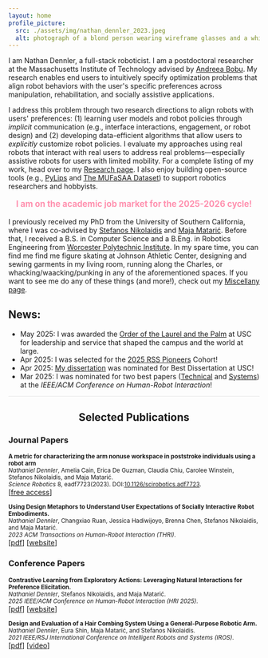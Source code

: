 ```yaml
---
layout: home
profile_picture:
  src: ./assets/img/nathan_dennler_2023.jpeg
  alt: photograph of a blond person wearing wireframe glasses and a white mockneck.
---
```



  I am Nathan Dennler, a full-stack roboticist. I am a postdoctoral researcher at the Massachusetts Institute of Technology advised by <a href="https://www.mit.edu/~abobu/">Andreea Bobu</a>. My research enables end users to intuitively specify optimization problems that align robot behaviors with the user's specific preferences across manipulation, rehabilitation, and socially assistive applications. 

  I address this problem through two research directions to align robots with users' preferences: (1) learning user models and robot policies through *implicit* communication (e.g., interface interactions, engagement, or robot design) and (2) developing data-efficient algorithms that allow users to *explicitly* customize robot policies. I evaluate my approaches using real robots that interact with real users to address real problems—especially assistive robots for users with limited mobility. For a complete listing of my work, head over to my <a href="/research">Research page</a>. I also enjoy building open-source tools (e.g., <a href="https://pylips.readthedocs.io/en/latest/">PyLips</a> and <a href="https://interaction-lab.github.io/robot-metaphors/">The MUFaSAA Dataset</a>) to support robotics researchers and hobbyists.

<p style="color: #FF91AF; font-weight: bold; text-align:center; font-size: 1.2em;">
  I am on the academic job market for the 2025-2026 cycle!
</p>

<p>
  I previously received my PhD from the University of Southern California, where I was co-advised by <a href="https://stefanosnikolaidis.net/">Stefanos Nikolaidis</a> and <a href="http://maja-mataric.web.app">Maja Matarić</a>. Before that, I received a B.S. in Computer Science and a B.Eng. in Robotics Engineering from <a href="https://www.wpi.edu/">Worcester Polytechnic Institute</a>. In my spare time, you can find me find me figure skating at Johnson Athletic Center, designing and sewing garments in my living room, running along the Charles, or whacking/waacking/punking in any of the aforementioned spaces. If you want to see me do any of these things (and more!), check out my <a href="/miscellany">Miscellany page</a>.
</p>


## News:
- May 2025: I was awarded the [Order of the Laurel and the Palm](https://studentrecognition.usc.edu/the-awards/) at USC for leadership and service that shaped the campus and the world at large. 
- Apr 2025: I was selected for the [2025 RSS Pioneers](https://sites.google.com/view/rsspioneers2025/) Cohort!
- Apr 2025: [My dissertation](https://digitallibrary.usc.edu/Share/300et24g16gsvbm51yw2u1r3kg11chvt) was nominated for Best Dissertation at USC!
- Mar 2025: I was nominated for two best papers ([Technical](https://dl.acm.org/doi/10.5555/3721488.3721584) and [Systems](https://dl.acm.org/doi/10.5555/3721488.3721564)) at the _IEEE/ACM Conference on Human-Robot Interaction_!


<hr style="background-color:#e8e8e8;border:none;height:1px;">
<h2 style="text-align:center;">
Selected Publications
</h2>
<h3 style="text-align:left;">
Journal Papers
</h3>
<p>
  <small>
  <b> A metric for characterizing the arm nonuse workspace in poststroke individuals using a robot arm </b><br>
  <i>Nathaniel Dennler</i>, Amelia Cain, Erica De Guzman, Claudia Chiu, Carolee Winstein, Stefanos Nikolaidis, and Maja Matarić. <br>
  <i>Science Robotics</i> 8, eadf7723(2023). DOI:<a href="https://www.science.org/stoken/author-tokens/ST-1549/full">10.1126/scirobotics.adf7723</a>.<br>
  </small>
  [<a href="https://www.science.org/stoken/author-tokens/ST-1549/full">free access</a>]
</p>

<p>
  <small>
  <b>Using Design Metaphors to Understand User Expectations of Socially Interactive Robot Embodiments. </b><br>
  <i>Nathaniel Dennler</i>, Changxiao Ruan, Jessica Hadiwijoyo, Brenna Chen, Stefanos Nikolaidis, and Maja Matarić. <br>
  <i>2023 ACM Transactions on Human-Robot Interaction (THRI)</i>.<br>
  </small>
  [<a href="https://dl.acm.org/doi/abs/10.1145/3550489">pdf</a>] [<a href="https://interaction-lab.github.io/robot-metaphors/">website</a>]
</p>

<h3 style="text-align:left;">
Conference Papers
</h3>

<p>
  <small>
  <b>Contrastive Learning from Exploratory Actions: Leveraging Natural Interactions for Preference Elicitation. </b><br>
  <i>Nathaniel Dennler</i>, Stefanos Nikolaidis, and Maja Matarić. <br>
  <i>2025 IEEE/ACM Conference on Human-Robot Interaction (HRI 2025)</i>.<br>
  </small>
  [<a href="https://dl.acm.org/doi/10.5555/3721488.3721584">pdf</a>] [<a href="https://interaction-lab.github.io/CLEA/">website</a>]
</p>

<p>
  <small>
  <b>Design and Evaluation of a Hair Combing System Using a General-Purpose Robotic Arm. </b><br>
  <i>Nathaniel Dennler</i>, Eura Shin, Maja Matarić, and Stefanos Nikolaidis. <br>
  <i>2021 IEEE/RSJ International Conference on Intelligent Robots and Systems (IROS)</i>.<br>
  </small>
  [<a href="https://ieeexplore.ieee.org/document/9636768">pdf</a>] [<a href="https://youtu.be/FJ8jtZohNak">video</a>]<!-- [<a href="https://youtu.be/FJ8jtZohNak">presentation</a>] -->
</p>
